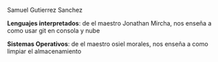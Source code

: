 Samuel Gutierrez Sanchez

**Lenguajes interpretados**: de el maestro Jonathan Mircha, nos enseña a como usar git en consola y nube

**Sistemas Operativos**: de el maestro osiel morales, nos enseña a como limpiar el almacenamiento